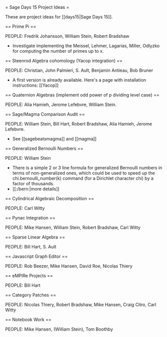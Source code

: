 = Sage Days 15 Project Ideas =

These are project ideas for [[days15|Sage Days 15]].

== Prime Pi ==

PEOPLE: Fredrik Johansson, William Stein, Robert Bradshaw

  * Investigate implementing the Meissel, Lehmer, Lagarias, Miller, Odlyzko for computing the number of primes up to x.


== Steenrod Algebra cohomology (Yacop integration) ==
  
PEOPLE: Christian, John Palmieri, S. Ault, Benjamin Antieau, Bob Bruner

  * A first version is already available. Here's a page with installation instructions: [[Yacop]] 

== Quaternion Algebras (implement odd power of p dividing level case) ==

PEOPLE: Alia Hamieh, Jerome Lefebvre, William Stein.



== Sage/Magma Comparison Audit ==

PEOPLE: William Stein, Bill Hart, Robert Bradshaw, Alia Hamieh, Jerome Lefebvre.

  * See [[sagebeatsmagma]] and [[magma]]

== Generalized Bernoulli Numbers ==

PEOPLE: William Stein
  
  * There is a simple 2 or 3 line formula for generalized Bernoulli numbers in terms of non-generalized ones, which could be used to speed up the chi.bernoulli_number(k) command (for a Dirichlet character chi) by a factor of thousands.
  * [[:/bern:|more details]]

== Cylindrical Algebraic Decomposition ==

PEOPLE: Carl Witty

== Pynac Integration ==

PEOPLE: Mike Hansen, William Stein, Robert Bradshaw, Carl Witty

== Sparse Linear Algebra ==

PEOPLE: Bill Hart, S. Ault

== Javascript Graph Editor ==

PEOPLE: Rob Beezer, Mike Hansen, David Roe, Nicolas Thiery

== eMPIRe Projects ==

PEOPLE:  Bill Hart

== Category Patches ==

PEOPLE: Nicolas Thiery, Robert Bradshaw, Mike Hansen, Craig Citro, Carl Witty

== Notebook Work ==

PEOPLE: Mike Hansen, (William Stein), Tom Boothby
